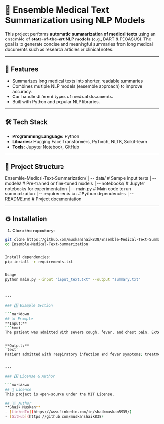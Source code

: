 # 🧠 Ensemble Medical Text Summarization using NLP Models

This project performs **automatic summarization of medical texts** using an ensemble of **state-of-the-art NLP models** (e.g., BART & PEGASUS). The goal is to generate concise and meaningful summaries from long medical documents such as research articles or clinical notes.

---

## 🚀 Features
- Summarizes long medical texts into shorter, readable summaries.
- Combines multiple NLP models (ensemble approach) to improve accuracy.
- Can handle different types of medical documents.
- Built with Python and popular NLP libraries.

---

## 🛠️ Tech Stack
- **Programming Language:** Python  
- **Libraries:** Hugging Face Transformers, PyTorch, NLTK, Scikit-learn  
- **Tools:** Jupyter Notebook, GitHub  

---

## 📂 Project Structure

Ensemble-Medical-Text-Summarization/
│-- data/ # Sample input texts
│-- models/ # Pre-trained or fine-tuned models
│-- notebooks/ # Jupyter notebooks for experimentation
│-- main.py # Main code to run summarization
│-- requirements.txt # Python dependencies
│-- README.md # Project documentation


---

## ⚙️ Installation
1. Clone the repository:
```bash
git clone https://github.com/muskanshaik838/Ensemble-Medical-Text-Summarization.git
cd Ensemble-Medical-Text-Summarization


Install dependencies:
pip install -r requirements.txt


Usage
python main.py --input "input_text.txt" --output "summary.txt"



---

### 2️⃣ Example Section

```markdown
## 📊 Example
**Input:**
```text
The patient was admitted with severe cough, fever, and chest pain. Extensive testing revealed bacterial infection...


**Output:**
`text`
Patient admitted with respiratory infection and fever symptoms; treatment initiated accordingly.


---

### 3️⃣ License & Author

```markdown
## 📜 License
This project is open-source under the MIT License.

## 👩‍💻 Author
**Shaik Muskan**  
- [LinkedIn](https://www.linkedin.com/in/shaikmuskan5935/)  
- [GitHub](https://github.com/muskanshaik838)


